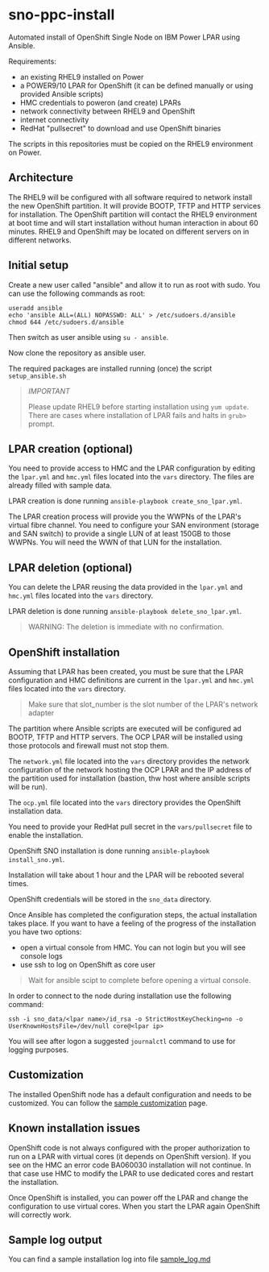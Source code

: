 # sno-ppc-install

Automated install of OpenShift Single Node on IBM Power LPAR using Ansible.

Requirements:
- an existing RHEL9 installed on Power
- a POWER9/10 LPAR for OpenShift (it can be defined manually or using provided Ansible scripts)
- HMC credentials to poweron (and create) LPARs
- network connectivity between RHEL9 and OpenShift
- internet connectivity
- RedHat "pullsecret" to download and use OpenShift binaries

The scripts in this repositories must be copied on the RHEL9 environment on Power.

## Architecture
The RHEL9 will be configured with all software required to network install the new OpenShift partition. It will provide BOOTP, TFTP and HTTP services for installation. The OpenShift partition will contact the RHEL9 environment at boot time and will start installation without human interaction in about 60 minutes. RHEL9 and OpenShift may be located on different servers on in different networks.

## Initial setup
Create a new user called "ansible" and allow it to run as root with sudo. You can use the following commands as root:

```
useradd ansible
echo 'ansible ALL=(ALL) NOPASSWD: ALL' > /etc/sudoers.d/ansible
chmod 644 /etc/sudoers.d/ansible
```

Then switch as user ansible using `su - ansible`.

Now clone the repository as ansible user.

The required packages are installed running (once) the script `setup_ansible.sh`

> *IMPORTANT*
> 
> Please update RHEL9 before starting installation using `yum update`.
> There are cases where installation of LPAR fails and halts in `grub>` prompt.

## LPAR creation (optional)
You need to provide access to HMC and the LPAR configuration by editing the `lpar.yml` and `hmc.yml` files located into the `vars` directory. The files are already filled with sample data.

LPAR creation is done running `ansible-playbook create_sno_lpar.yml`.

The LPAR creation process will provide you the WWPNs of the LPAR's virtual fibre channel. You need to configure your SAN environment (storage and SAN switch) to provide a single LUN of at least 150GB to those WWPNs. You will need the WWN of that LUN for the installation.

## LPAR deletion (optional)
You can delete the LPAR reusing the data provided in the `lpar.yml` and `hmc.yml` files located into the `vars` directory.

LPAR deletion is done running `ansible-playbook delete_sno_lpar.yml`.

> WARNING: The deletion is immediate with no confirmation.

## OpenShift installation

Assuming that LPAR has been created, you must be sure that the LPAR configuration and HMC definitions are current in 
the `lpar.yml` and `hmc.yml` files located into the `vars` directory. 

> Make sure that slot_number is the slot number of the LPAR's network adapter

The partition where Ansible scripts are executed will be configured ad BOOTP, TFTP and HTTP servers. The OCP LPAR will be installed using those protocols and firewall must not stop them. 

The `network.yml` file located into the `vars` directory provides the network configuration of the network hosting the OCP LPAR and the IP address of the partition used for installation (bastion, thw host where ansible scripts will be run).

The `ocp.yml` file located into the `vars` directory provides the OpenShift installation data. 

You need to provide your RedHat pull secret in the `vars/pullsecret` file to enable the installation.

OpenShift SNO installation is done running `ansible-playbook install_sno.yml`.

Installation will take about 1 hour and the LPAR will be rebooted several times.

OpenShift credentials will be stored in the `sno_data` directory.

Once Ansible has completed the configuration steps, the actual installation takes place. If you want to have a feeling of the progress of the installation you have two options:
- open a virtual console from HMC. You can not login but you will see console logs
- use ssh to log on OpenShift as core user

> Wait for ansible scipt to complete before opening a virtual console.

In order to connect to the node during installation use the following command:

```
ssh -i sno_data/<lpar name>/id_rsa -o StrictHostKeyChecking=no -o UserKnownHostsFile=/dev/null core@<lpar ip>
```

You will see after logon a suggested `journalctl` command to use for logging purposes.


## Customization
The installed OpenShift node has a default configuration and needs to be customized. You can follow the [sample customization](yaml/README.md) page.


## Known installation issues

OpenShift code is not always configured with the proper authorization to run on a LPAR with virtual cores (it depends on OpenShift version). If you see on the HMC an error code BA060030 installation will not continue. In that case use HMC to modify the LPAR to use dedicated cores and restart the installation.

Once OpenShift is installed, you can power off the LPAR and change the configuration to use virtual cores. When you start the LPAR again OpenShift will correctly work.


## Sample log output
You can find a sample installation log into file [sample_log.md](sample_log.md)


